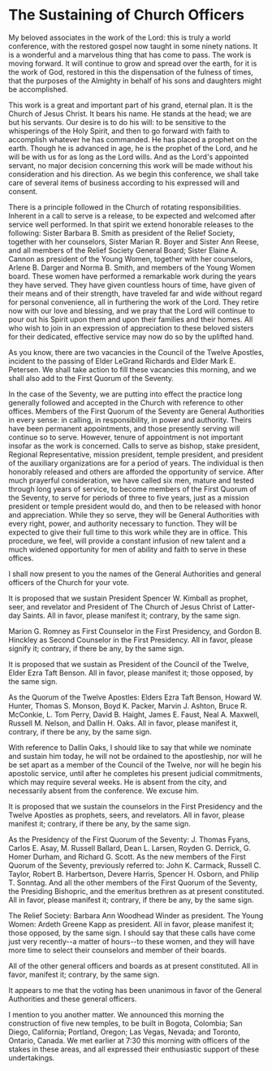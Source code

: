 # The Sustaining of Church Officers

My beloved associates in the work of the Lord: this is truly a world
conference, with the restored gospel now taught in some ninety nations. It is
a wonderful and a marvelous thing that has come to pass. The work is moving
forward. It will continue to grow and spread over the earth, for it is the
work of God, restored in this the dispensation of the fulness of times, that
the purposes of the Almighty in behalf of his sons and daughters might be
accomplished.

This work is a great and important part of his grand, eternal plan. It is the
Church of Jesus Christ. It bears his name. He stands at the head; we are but
his servants. Our desire is to do his will: to be sensitive to the whisperings
of the Holy Spirit, and then to go forward with faith to accomplish whatever
he has commanded. He has placed a prophet on the earth. Though he is advanced
in age, he is the prophet of the Lord, and he will be with us for as long as
the Lord wills. And as the Lord's appointed servant, no major decision
concerning this work will be made without his consideration and his direction.
As we begin this conference, we shall take care of several items of business
according to his expressed will and consent.

There is a principle followed in the Church of rotating responsibilities.
Inherent in a call to serve is a release, to be expected and welcomed after
service well performed. In that spirit we extend honorable releases to the
following: Sister Barbara B. Smith as president of the Relief Society,
together with her counselors, Sister Marian R. Boyer and Sister Ann Reese, and
all members of the Relief Society General Board; Sister Elaine A. Cannon as
president of the Young Women, together with her counselors, Arlene B. Darger
and Norma B. Smith, and members of the Young Women board. These women have
performed a remarkable work during the years they have served. They have given
countless hours of time, have given of their means and of their strength, have
traveled far and wide without regard for personal convenience, all in
furthering the work of the Lord. They retire now with our love and blessing,
and we pray that the Lord will continue to pour out his Spirit upon them and
upon their families and their homes. All who wish to join in an expression of
appreciation to these beloved sisters for their dedicated, effective service
may now do so by the uplifted hand.

As you know, there are two vacancies in the Council of the Twelve Apostles,
incident to the passing of Elder LeGrand Richards and Elder Mark E. Petersen.
We shall take action to fill these vacancies this morning, and we shall also
add to the First Quorum of the Seventy.

In the case of the Seventy, we are putting into effect the practice long
generally followed and accepted in the Church with reference to other offices.
Members of the First Quorum of the Seventy are General Authorities in every
sense: in calling, in responsibility, in power and authority. Theirs have been
permanent appointments, and those presently serving will continue so to serve.
However, tenure of appointment is not important insofar as the work is
concerned. Calls to serve as bishop, stake president, Regional Representative,
mission president, temple president, and president of the auxiliary
organizations are for a period of years. The individual is then honorably
released and others are afforded the opportunity of service. After much
prayerful consideration, we have called six men, mature and tested through
long years of service, to become members of the First Quorum of the Seventy,
to serve for periods of three to five years, just as a mission president or
temple president would do, and then to be released with honor and
appreciation. While they so serve, they will be General Authorities with every
right, power, and authority necessary to function. They will be expected to
give their full time to this work while they are in office. This procedure, we
feel, will provide a constant infusion of new talent and a much widened
opportunity for men of ability and faith to serve in these offices.

I shall now present to you the names of the General Authorities and general
officers of the Church for your vote.

It is proposed that we sustain President Spencer W. Kimball as prophet, seer,
and revelator and President of The Church of Jesus Christ of Latter-day
Saints. All in favor, please manifest it; contrary, by the same sign.

Marion G. Romney as First Counselor in the First Presidency, and Gordon B.
Hinckley as Second Counselor in the First Presidency. All in favor, please
signify it; contrary, if there be any, by the same sign.

It is proposed that we sustain as President of the Council of the Twelve,
Elder Ezra Taft Benson. All in favor, please manifest it; those opposed, by
the same sign.

As the Quorum of the Twelve Apostles: Elders Ezra Taft Benson, Howard W.
Hunter, Thomas S. Monson, Boyd K. Packer, Marvin J. Ashton, Bruce R. McConkie,
L. Tom Perry, David B. Haight, James E. Faust, Neal A. Maxwell, Russell M.
Nelson, and Dallin H. Oaks. All in favor, please manifest it, contrary, if
there be any, by the same sign.

With reference to Dallin Oaks, I should like to say that while we nominate and
sustain him today, he will not be ordained to the apostleship, nor will he be
set apart as a member of the Council of the Twelve, nor will he begin his
apostolic service, until after he completes his present judicial commitments,
which may require several weeks. He is absent from the city, and necessarily
absent from the conference. We excuse him.

It is proposed that we sustain the counselors in the First Presidency and the
Twelve Apostles as prophets, seers, and revelators. All in favor, please
manifest it; contrary, if there be any, by the same sign.

As the Presidency of the First Quorum of the Seventy: J. Thomas Fyans, Carlos
E. Asay, M. Russell Ballard, Dean L. Larsen, Royden G. Derrick, G. Homer
Durham, and Richard G. Scott. As the new members of the First Quorum of the
Seventy, previously referred to: John K. Carmack, Russell C. Taylor, Robert B.
Harbertson, Devere Harris, Spencer H. Osborn, and Philip T. Sonntag. And all
the other members of the First Quorum of the Seventy, the Presiding Bishopric,
and the emeritus brethren as at present constituted. All in favor, please
manifest it; contrary, if there be any, by the same sign.

The Relief Society: Barbara Ann Woodhead Winder as president. The Young Women:
Ardeth Greene Kapp as president. All in favor, please manifest it; those
opposed, by the same sign. I should say that these calls have come just very
recently--a matter of hours--to these women, and they will have more time to
select their counselors and member of their boards.

All of the other general officers and boards as at present constituted. All in
favor, manifest it; contrary, by the same sign.

It appears to me that the voting has been unanimous in favor of the General
Authorities and these general officers.

I mention to you another matter. We announced this morning the construction of
five new temples, to be built in Bogota, Colombia; San Diego, California;
Portland, Oregon; Las Vegas, Nevada; and Toronto, Ontario, Canada. We met
earlier at 7:30 this morning with officers of the stakes in these areas, and
all expressed their enthusiastic support of these undertakings.

